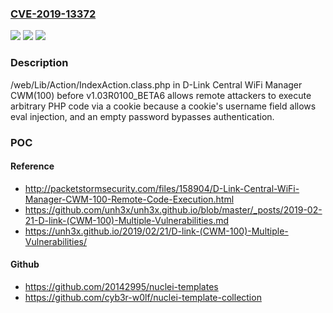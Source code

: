 ### [CVE-2019-13372](https://cve.mitre.org/cgi-bin/cvename.cgi?name=CVE-2019-13372)
![](https://img.shields.io/static/v1?label=Product&message=n%2Fa&color=blue)
![](https://img.shields.io/static/v1?label=Version&message=n%2Fa&color=blue)
![](https://img.shields.io/static/v1?label=Vulnerability&message=n%2Fa&color=brighgreen)

### Description

/web/Lib/Action/IndexAction.class.php in D-Link Central WiFi Manager CWM(100) before v1.03R0100_BETA6 allows remote attackers to execute arbitrary PHP code via a cookie because a cookie's username field allows eval injection, and an empty password bypasses authentication.

### POC

#### Reference
- http://packetstormsecurity.com/files/158904/D-Link-Central-WiFi-Manager-CWM-100-Remote-Code-Execution.html
- https://github.com/unh3x/unh3x.github.io/blob/master/_posts/2019-02-21-D-link-(CWM-100)-Multiple-Vulnerabilities.md
- https://unh3x.github.io/2019/02/21/D-link-(CWM-100)-Multiple-Vulnerabilities/

#### Github
- https://github.com/20142995/nuclei-templates
- https://github.com/cyb3r-w0lf/nuclei-template-collection

